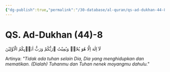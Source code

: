 ```yaml
---
{"dg-publish":true,"permalink":"/30-database/al-quran/qs-ad-dukhan-44-8/"}
---
```



# QS. Ad-Dukhan (44)-8
لَآ اِلٰهَ اِلَّا هُوَ يُحْيٖ وَيُمِيْتُ ۗرَبُّكُمْ وَرَبُّ اٰبَاۤىِٕكُمُ الْاَوَّلِيْنَ

Artinya: *"Tidak ada tuhan selain Dia, Dia yang menghidupkan dan mematikan. (Dialah) Tuhanmu dan Tuhan nenek moyangmu dahulu."*
